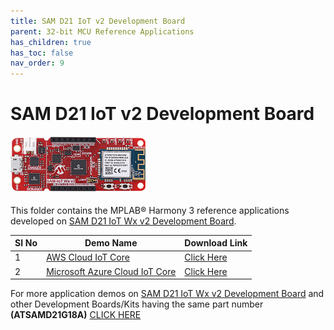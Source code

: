 ```yaml
---
title: SAM D21 IoT v2 Development Board
parent: 32-bit MCU Reference Applications
has_children: true
has_toc: false
nav_order: 9
---
```

# SAM D21 IoT v2 Development Board
<h4 align="left"> <img src = "image.jpg"> </h4>


This folder contains the MPLAB® Harmony 3 reference applications developed on [SAM D21 IoT Wx v2 Development Board](https://www.microchip.com/en-us/development-tool/EV62V87A).

|SI No| Demo Name | Download Link |
| --- | --- | -- |
| 1 | [AWS Cloud IoT Core](./samiot2_aws_cloud_core/readme.md) | [Click Here](https://github.com/Microchip-MPLAB-Harmony/reference_apps/releases/latest/download/samiot2_aws_cloud_core.zip) |
| 2 | [Microsoft Azure Cloud IoT Core](./samiot2_azure_cloud_core/readme.md) | [Click Here](https://github.com/Microchip-MPLAB-Harmony/reference_apps/releases/latest/download/samiot2_azure_cloud_core.zip) |

For more application demos on [SAM D21 IoT Wx v2 Development Board](https://www.microchip.com/en-us/development-tool/EV62V87A) and other Development Boards/Kits having the same part number **(ATSAMD21G18A)** <a href="https://mplab-discover.microchip.com/v1/itemtype/com.microchip.ide.project?s0=ATSAMD21G18A" target="_blank"> CLICK HERE </a>
